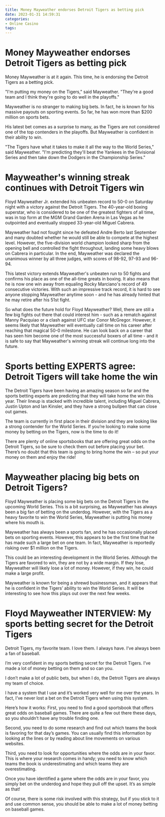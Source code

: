 ```yaml
---
title: Money Mayweather endorses Detroit Tigers as betting pick
date: 2023-01-31 14:59:31
categories:
- Online Casino
tags:
---
```



#  Money Mayweather endorses Detroit Tigers as betting pick

Money Mayweather is at it again. This time, he is endorsing the Detroit Tigers as a betting pick.

"I'm putting my money on the Tigers," said Mayweather. "They're a good team and I think they're going to do well in the playoffs."

Mayweather is no stranger to making big bets. In fact, he is known for his massive payouts on sporting events. So far, he has won more than $200 million on sports bets.

His latest bet comes as a surprise to many, as the Tigers are not considered one of the top contenders in the playoffs. But Mayweather is confident in their ability to win.

"The Tigers have what it takes to make it all the way to the World Series," said Mayweather. "I'm predicting they'll beat the Yankees in the Divisional Series and then take down the Dodgers in the Championship Series."

#  Mayweather's winning streak continues with Detroit Tigers win

Floyd Mayweather Jr. extended his unbeaten record to 50-0 on Saturday night with a victory against the Detroit Tigers. The 40-year-old boxing superstar, who is considered to be one of the greatest fighters of all time, was in top form at the MGM Grand Garden Arena in Las Vegas as he outpointed and eventually stopped 33-year-old Miguel Cabrera.

Mayweather had not fought since he defeated Andre Berto last September and many doubted whether he would still be able to compete at the highest level. However, the five-division world champion looked sharp from the opening bell and controlled the fight throughout, landing some heavy blows on Cabrera in particular. In the end, Mayweather was declared the unanimous winner by all three judges, with scores of 98-92, 97-93 and 96-94.

This latest victory extends Mayweather's unbeaten run to 50 fights and confirms his place as one of the all-time greats in boxing. It also means that he is now one win away from equaling Rocky Marciano's record of 49 consecutive victories. With such an impressive track record, it is hard to see anyone stopping Mayweather anytime soon - and he has already hinted that he may retire after his 51st fight.

So what does the future hold for Floyd Mayweather? Well, there are still a few big fights out there that could interest him - such as a rematch against Manny Pacquiao or a clash against UFC star Conor McGregor. However, it seems likely that Mayweather will eventually call time on his career after reaching that magical 50-0 milestone. He can look back on a career that has seen him become one of the most successful boxers of all time - and it is safe to say that Mayweather's winning streak will continue long into the future.

#  Sports betting EXPERTS agree: Detroit Tigers will take home the win

The Detroit Tigers have been having an amazing season so far and the sports betting experts are predicting that they will take home the win this year. Their lineup is stacked with incredible talent, including Miguel Cabrera, Justin Upton and Ian Kinsler, and they have a strong bullpen that can close out games.

The team is currently in first place in their division and they are looking like a strong contender for the World Series. If you’re looking to make some money by betting on the Tigers, now is the time to do it!

There are plenty of online sportsbooks that are offering great odds on the Detroit Tigers, so be sure to check them out before placing your bet. There’s no doubt that this team is going to bring home the win – so put your money on them and enjoy the ride!

#  Mayweather placing big bets on Detroit Tigers?

Floyd Mayweather is placing some big bets on the Detroit Tigers in the upcoming World Series. This is a bit surprising, as Mayweather has always been a big fan of betting on the underdog. However, with the Tigers as a heavy favorite to win the World Series, Mayweather is putting his money where his mouth is.

Mayweather has always been a sports fan, and he has occasionally placed bets on sporting events. However, this appears to be the first time that he has made such a large bet on one team. In fact, Mayweather is reportedly risking over $1 million on the Tigers.

This could be an interesting development in the World Series. Although the Tigers are favored to win, they are not by a wide margin. If they lose, Mayweather will likely lose a lot of money. However, if they win, he could make a large profit.

Mayweather is known for being a shrewd businessman, and it appears that he is confident in the Tigers’ ability to win the World Series. It will be interesting to see how this plays out over the next few weeks.

#  Floyd Mayweather INTERVIEW: My sports betting secret for the Detroit Tigers

Detroit Tigers, my favorite team. I love them. I always have. I’ve always been a fan of baseball.

I’m very confident in my sports betting secret for the Detroit Tigers. I’ve made a lot of money betting on them and so can you.

I don’t make a lot of public bets, but when I do, the Detroit Tigers are always my team of choice.

I have a system that I use and it’s worked very well for me over the years. In fact, I’ve never lost a bet on the Detroit Tigers when using this system.

Here’s how it works: First, you need to find a good sportsbook that offers great odds on baseball games. There are quite a few out there these days, so you shouldn’t have any trouble finding one.

Second, you need to do some research and find out which teams the book is favoring for that day’s games. You can usually find this information by looking at the lines or by reading about line movements on various websites.

Third, you need to look for opportunities where the odds are in your favor. This is where your research comes in handy; you need to know which teams the book is underestimating and which teams they are overestimating.

Once you have identified a game where the odds are in your favor, you simply bet on the underdog and hope they pull off the upset. It’s as simple as that!

Of course, there is some risk involved with this strategy, but if you stick to it and use common sense, you should be able to make a lot of money betting on baseball games.